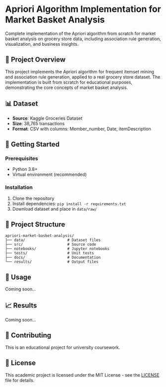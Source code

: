 # Apriori Algorithm Implementation for Market Basket Analysis

Complete implementation of the Apriori algorithm from scratch for market basket analysis on grocery store data, including association rule generation, visualization, and business insights.

## 🎯 Project Overview

This project implements the Apriori algorithm for frequent itemset mining and association rule generation, applied to a real grocery store dataset. The implementation is built from scratch for educational purposes, demonstrating the core concepts of market basket analysis.

## 📊 Dataset

- **Source**: Kaggle Groceries Dataset
- **Size**: 38,765 transactions
- **Format**: CSV with columns: Member_number, Date, itemDescription

## 🚀 Getting Started

### Prerequisites
- Python 3.8+
- Virtual environment (recommended)

### Installation
1. Clone the repository
2. Install dependencies: `pip install -r requirements.txt`
3. Download dataset and place in `data/raw/`

## 📁 Project Structure

```
apriori-market-basket-analysis/
├── data/                   # Dataset files
├── src/                    # Source code
├── notebooks/              # Jupyter notebooks
├── tests/                  # Unit tests
├── docs/                   # Documentation
└── results/                # Output files
```

## 🔧 Usage

Coming soon...

## 📈 Results

Coming soon...

## 🤝 Contributing

This is an educational project for university coursework.

## 📄 License

This academic project is licensed under the MIT License - see the [LICENSE](LICENSE) file for details.
